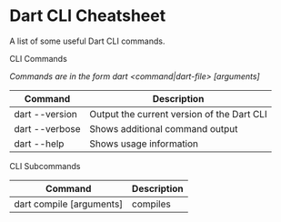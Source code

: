# Dart CLI Cheatsheet

A list of some useful Dart CLI commands.

CLI Commands

_Commands are in the form dart <command|dart-file> [arguments]_

| Command | Description |
| -------- | ------- |
| dart --version | Output the current version of the Dart CLI |
| dart --verbose | Shows additional command output |
| dart --help | Shows usage information |

CLI Subcommands

| Command | Description |
| -------- | ------- |
| dart compile <subcommand> [arguments] | compiles |
